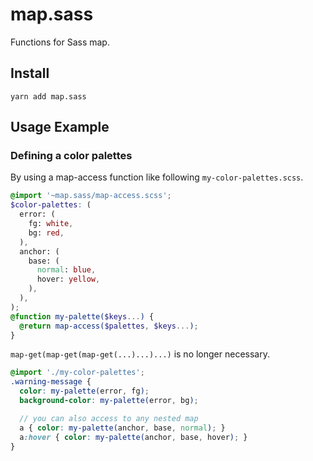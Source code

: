 # map.sass

Functions for Sass map.

## Install

```
yarn add map.sass
```

## Usage Example

### Defining a color palettes

By using a map-access function like following `my-color-palettes.scss`.

```scss
@import '~map.sass/map-access.scss';
$color-palettes: (
  error: (
    fg: white,
    bg: red,
  ),
  anchor: (
    base: (
      normal: blue,
      hover: yellow,
    ),
  ),
);
@function my-palette($keys...) {
  @return map-access($palettes, $keys...);
}
```

`map-get(map-get(map-get(...)...)...)` is no longer necessary.

```scss
@import './my-color-palettes';
.warning-message {
  color: my-palette(error, fg);
  background-color: my-palette(error, bg);

  // you can also access to any nested map
  a { color: my-palette(anchor, base, normal); }
  a:hover { color: my-palette(anchor, base, hover); }
}
```
